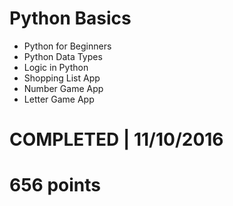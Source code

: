 # Python Basics
- Python for Beginners 
- Python Data Types
- Logic in Python 
- Shopping List App 
- Number Game App 
- Letter Game App 

# COMPLETED | 11/10/2016
# 656 points